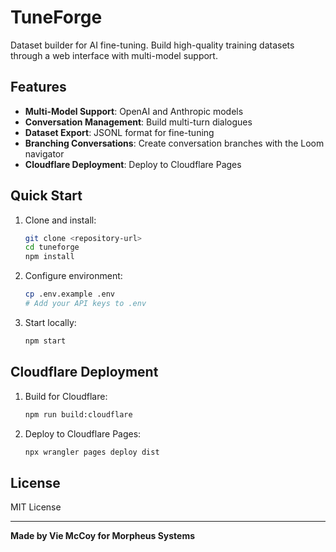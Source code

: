 # TuneForge

Dataset builder for AI fine-tuning. Build high-quality training datasets through a web interface with multi-model support.

## Features

- **Multi-Model Support**: OpenAI and Anthropic models
- **Conversation Management**: Build multi-turn dialogues
- **Dataset Export**: JSONL format for fine-tuning
- **Branching Conversations**: Create conversation branches with the Loom navigator
- **Cloudflare Deployment**: Deploy to Cloudflare Pages

## Quick Start

1. Clone and install:
   ```bash
   git clone <repository-url>
   cd tuneforge
   npm install
   ```

2. Configure environment:
   ```bash
   cp .env.example .env
   # Add your API keys to .env
   ```

3. Start locally:
   ```bash
   npm start
   ```

## Cloudflare Deployment

1. Build for Cloudflare:
   ```bash
   npm run build:cloudflare
   ```

2. Deploy to Cloudflare Pages:
   ```bash
   npx wrangler pages deploy dist
   ```

## License

MIT License

---

**Made by Vie McCoy for Morpheus Systems**